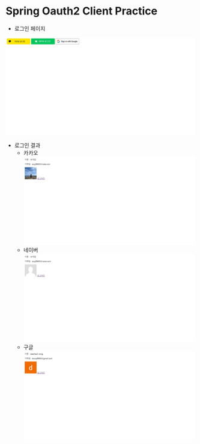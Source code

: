 # Spring Oauth2 Client Practice

- 로그인 페이지

![](images/1.jpeg)

- 로그인 결과
  - 카카오
    ![](images/2.jpeg)
  - 네이버
    ![](images/3.jpeg)
  - 구글
    ![](images/4.jpeg)




